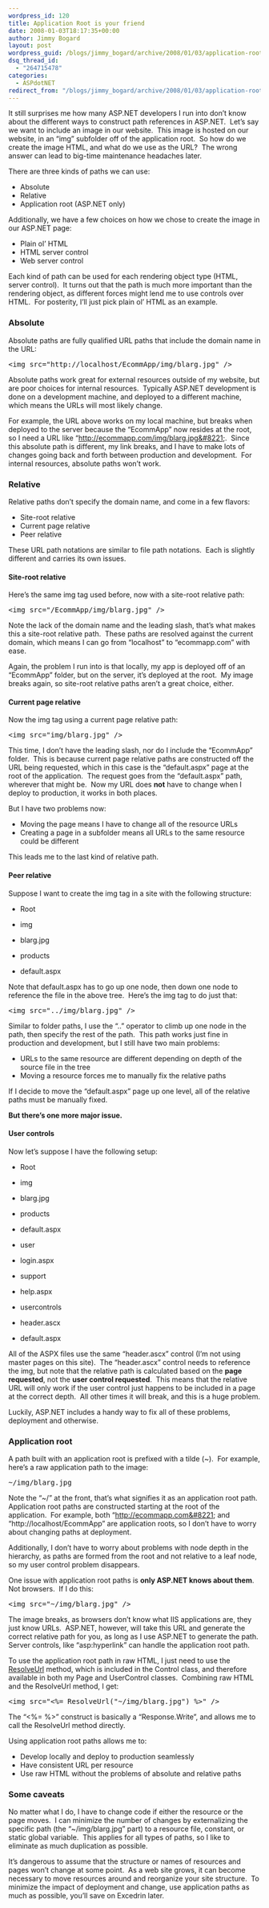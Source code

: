 ```yaml
---
wordpress_id: 120
title: Application Root is your friend
date: 2008-01-03T18:17:35+00:00
author: Jimmy Bogard
layout: post
wordpress_guid: /blogs/jimmy_bogard/archive/2008/01/03/application-root-is-your-friend.aspx
dsq_thread_id:
  - "264715478"
categories:
  - ASPdotNET
redirect_from: "/blogs/jimmy_bogard/archive/2008/01/03/application-root-is-your-friend.aspx/"
---
```

It still surprises me how many ASP.NET developers I run into don&#8217;t know about the different ways to construct path references in ASP.NET.&nbsp; Let&#8217;s say we want to include an image in our website.&nbsp; This image is hosted on our website, in an &#8220;img&#8221; subfolder off of the application root.&nbsp; So how do we create the image HTML, and what do we use as the URL?&nbsp; The wrong answer can lead to big-time maintenance headaches later.

There are three kinds of paths we can use:

  * Absolute
  * Relative
  * Application root (ASP.NET only)

Additionally, we have a few choices on how we chose to create the image in our ASP.NET page:

  * Plain ol&#8217; HTML
  * HTML server control
  * Web server control

Each kind of path can be used for each rendering object type (HTML, server control).&nbsp; It turns out that the path is much more important than the rendering object, as different forces might lend me to use controls over HTML.&nbsp; For posterity, I&#8217;ll just pick plain ol&#8217; HTML as an example.

### Absolute

Absolute paths are fully qualified URL paths that include the domain name in the URL:

<div class="CodeFormatContainer">
  <pre>&lt;img src=<span class="str">"http://localhost/EcommApp/img/blarg.jpg"</span> /&gt;</pre>
</div>

Absolute paths work great for external resources outside of my website, but are poor choices for internal resources.&nbsp; Typically ASP.NET development is done on a development machine, and deployed to a different machine, which means the URLs will most likely change.

For example, the URL above works on my local machine, but breaks when deployed to the server because the &#8220;EcommApp&#8221; now resides at the root, so I need a URL like &#8220;http://ecommapp.com/img/blarg.jpg&#8221;.&nbsp; Since this absolute path is different, my link breaks, and I have to make lots of changes going back and forth between production and development.&nbsp; For internal resources, absolute paths won&#8217;t work.

### Relative

Relative paths don&#8217;t specify the domain name, and come in a few flavors:

  * Site-root relative
  * Current page relative
  * Peer relative

These URL path notations are similar to file path notations.&nbsp; Each is slightly different and carries its own issues.

#### Site-root relative

Here&#8217;s the same img tag used before, now with a site-root relative path:

<div class="CodeFormatContainer">
  <pre>&lt;img src=<span class="str">"/EcommApp/img/blarg.jpg"</span> /&gt;</pre>
</div>

Note the lack of the domain name and the leading slash, that&#8217;s what makes this a site-root relative path.&nbsp; These paths are resolved against the current domain, which means I can go from &#8220;localhost&#8221; to &#8220;ecommapp.com&#8221; with ease.

Again, the problem I run into is that locally, my app is deployed off of an &#8220;EcommApp&#8221; folder, but on the server, it&#8217;s deployed at the root.&nbsp; My image breaks again, so site-root relative paths aren&#8217;t a great choice, either.

#### Current page relative

Now the img tag using a current page relative path:

<div class="CodeFormatContainer">
  <pre>&lt;img src=<span class="str">"img/blarg.jpg"</span> /&gt;</pre>
</div>

This time, I don&#8217;t have the leading slash, nor do I include the &#8220;EcommApp&#8221; folder.&nbsp; This is because current page relative paths are constructed off the URL being requested, which in this case is the &#8220;default.aspx&#8221; page at the root of the application.&nbsp; The request goes from the &#8220;default.aspx&#8221; path, wherever that might be.&nbsp; Now my URL does **not** have to change when I deploy to production, it works in both places.

But I have two problems now:

  * Moving the page means I have to change all of the resource URLs
  * Creating a page in a subfolder means all URLs to the same resource could be different

This leads me to the last kind of relative path.

#### Peer relative

Suppose I want to create the img tag in a site with the following structure:

  * Root
  * img
  * blarg.jpg

  * products
  * default.aspx

Note that default.aspx has to go up one node, then down one node to reference the file in the above tree.&nbsp; Here&#8217;s the img tag to do just that:

<div class="CodeFormatContainer">
  <pre>&lt;img src=<span class="str">"../img/blarg.jpg"</span> /&gt;</pre>
</div>

Similar to folder paths, I use the &#8220;..&#8221; operator to climb up one node in the path, then specify the rest of the path.&nbsp; This path works just fine in production and development, but I still have two main problems:

  * URLs to the same resource are different depending on depth of the source file in the tree
  * Moving a resource forces me to manually fix the relative paths

If I decide to move the &#8220;default.aspx&#8221; page up one level, all of the relative paths must be manually fixed.

**But there&#8217;s one more major issue.**

#### User controls

Now let&#8217;s suppose I have the following setup:

  * Root
  * img
  * blarg.jpg

  * products
  * default.aspx

  * user
  * login.aspx

  * support
  * help.aspx

  * usercontrols
  * header.ascx

  * default.aspx

All of the ASPX files use the same &#8220;header.ascx&#8221; control (I&#8217;m not using master pages on this site).&nbsp; The &#8220;header.ascx&#8221; control needs to reference the img, but note that the relative path is calculated based on the **page requested**, not the **user control requested**.&nbsp; This means that the relative URL will only work if the user control just happens to be included in a page at the correct depth.&nbsp; All other times it will break, and this is a huge problem.

Luckily, ASP.NET includes a handy way to fix all of these problems, deployment and otherwise.

### Application root

A path built with an application root is prefixed with a tilde (~).&nbsp; For example, here&#8217;s a raw application path to the image:

<div class="CodeFormatContainer">
  <pre>~/img/blarg.jpg</pre>
</div>

Note the &#8220;~/&#8221; at the front, that&#8217;s what signifies it as an application root path.&nbsp; Application root paths are constructed starting at the root of the application.&nbsp; For example, both &#8220;http://ecommapp.com&#8221; and &#8220;http://localhost/EcommApp&#8221; are application roots, so I don&#8217;t have to worry about changing paths at deployment.

Additionally, I don&#8217;t have to worry about problems with node depth in the hierarchy, as paths are formed from the root and not relative to a leaf node, so my user control problem disappears.

One issue with application root paths is **only ASP.NET knows about them**.&nbsp; Not browsers.&nbsp; If I do this:

<div class="CodeFormatContainer">
  <pre>&lt;img src=<span class="str">"~/img/blarg.jpg"</span> /&gt;</pre>
</div>

The image breaks, as browsers don&#8217;t know what IIS applications are, they just know URLs.&nbsp; ASP.NET, however, will take this URL and generate the correct relative path for you, as long as I use ASP.NET to generate the path.&nbsp; Server controls, like &#8220;asp:hyperlink&#8221; can handle the application root path.

To use the application root path in raw HTML, I just need to use the [ResolveUrl](http://msdn2.microsoft.com/en-us/library/system.web.ui.control.resolveurl.aspx) method, which is included in the Control class, and therefore available in both my Page and UserControl classes.&nbsp; Combining raw HTML and the ResolveUrl method, I get:

<div class="CodeFormatContainer">
  <pre>&lt;img src=<span class="str">"&lt;%= ResolveUrl("</span>~/img/blarg.jpg<span class="str">") %&gt;"</span> /&gt;</pre>
</div>

The &#8220;<%= %>&#8221; construct is basically a &#8220;Response.Write&#8221;, and allows me to call the ResolveUrl method&nbsp;directly.

Using application root paths allows me to:

  * Develop locally and deploy to production seamlessly
  * Have consistent URL per resource
  * Use raw HTML without&nbsp;the problems of absolute and relative paths

### Some caveats

No matter what I do, I have to change code if either the resource or the page moves.&nbsp; I can minimize the number of changes by externalizing the specific path (the &#8220;~/img/blarg.jpg&#8221; part) to a resource file, constant, or static global variable.&nbsp; This applies for all types of paths, so I like to eliminate as much duplication as possible.

It&#8217;s dangerous to assume that the structure or names of resources and pages won&#8217;t change at some point.&nbsp; As a web site grows, it can become necessary to move resources around and reorganize your site structure.&nbsp; To minimize the impact of deployment and change, use application paths as much as possible, you&#8217;ll save on Excedrin later.